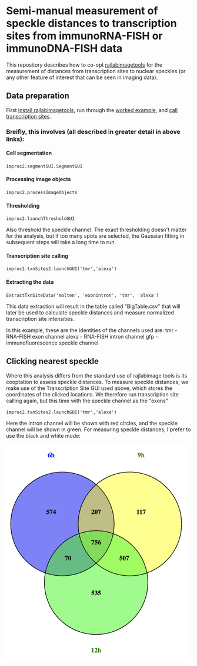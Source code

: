 # Semi-manual measurement of speckle distances to transcription sites from immunoRNA-FISH or immunoDNA-FISH data
This repository describes how to co-opt [rajlabimagetools](https://github.com/arjunrajlaboratory/rajlabimagetools/wiki) for the measurement of distances from transcription sites to nuclear speckles (or any other feature of interest that can be seen in imaging data).
## Data preparation
First [install rajlabimagetools](https://github.com/arjunrajlaboratory/rajlabimagetools/wiki/Installation), run through the [worked example](https://github.com/arjunrajlaboratory/rajlabimagetools/wiki/workedExample), and [call transcription sites](https://github.com/arjunrajlaboratory/rajlabimagetools/wiki/Transcription%20Site%20Analysis). 
### Breifly, this involves (all described in greater detail in above links):
#### Cell segmentation
```
improc2.segmentGUI.SegmentGUI
```
#### Processing image objects
```
improc2.processImageObjects
```
#### Thresholding
```
improc2.launchThresholdGUI
```
Also threshold the speckle channel. The exact thresholding doesn't matter for the analysis, but if too many spots are selected, the Gaussian fitting in subsequent steps will take a long time to run.
#### Transcription site calling
```
improc2.txnSites2.launchGUI('tmr','alexa')
```
#### Extracting the data
```
ExtractTxnSiteData('molten', 'exonintron', 'tmr', 'alexa')
```
This data extraction will result in the table called "BigTable.csv" that will later be used to calculate speckle distances and measure normalized transcription site intensities.
  
In this example, these are the identities of the channels used are:
tmr - RNA-FISH exon channel
alexa - RNA-FISH intron channel
gfp - immunofluorescence speckle channel

## Clicking nearest speckle
Where this analysis differs from the standard use of rajlabimage tools is its cooptation to assess speckle distances. To measure speckle distances, we make use of the Transcription Site GUI used above, which stores the coordinates of the clicked locations. We therefore run transcription site calling again, but this time with the speckle channel as the "exons"
```
improc2.txnSites2.launchGUI('tmr','alexa')
```
Here the intron channel will be shown with red circles, and the speckle channel will be shown in green. For measuring speckle distances, I prefer to use the black and white mode:

<img src="https://github.com/katealexander/TSAseq-Alexander2020/blob/master/images/Venny.png" alt="drawing" width="500"/>
